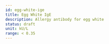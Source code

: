 ```yaml
---
id: egg-white-ige
title: Egg White IgE
description: Allergy antibody for egg white
status: draft
unit: kU/L
range: < 0.35
---
```


